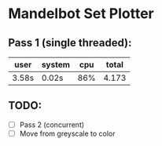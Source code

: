 # Mandelbot Set Plotter

## Pass 1 (single threaded):

| user  | system | cpu | total |
| ----- | ------ | --- | ----- |
| 3.58s | 0.02s  | 86% | 4.173 |

## TODO:

- [ ] Pass 2 (concurrent)
- [ ] Move from greyscale to color
